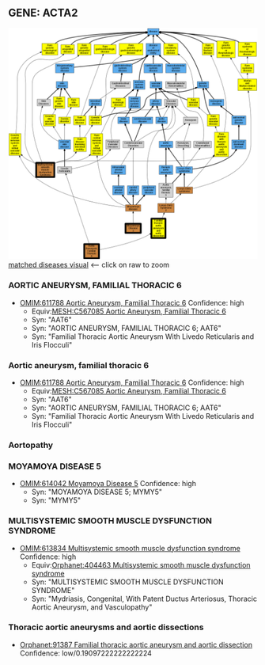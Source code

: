 
## GENE: ACTA2

![image](ACTA2.png)
[matched diseases visual](ACTA2.png)  <-- click on raw to zoom


### AORTIC ANEURYSM, FAMILIAL THORACIC 6
 * [OMIM:611788 Aortic Aneurysm, Familial Thoracic 6](http://beta.monarchinitiative.org/disease/OMIM:611788) Confidence: high
    * Equiv:[MESH:C567085 Aortic Aneurysm, Familial Thoracic 6](http://beta.monarchinitiative.org/disease/MESH:C567085)
    * Syn: "AAT6"
    * Syn: "AORTIC ANEURYSM, FAMILIAL THORACIC 6; AAT6"
    * Syn: "Familial Thoracic Aortic Aneurysm With Livedo Reticularis and Iris Flocculi"

### Aortic aneurysm, familial thoracic 6
 * [OMIM:611788 Aortic Aneurysm, Familial Thoracic 6](http://beta.monarchinitiative.org/disease/OMIM:611788) Confidence: high
    * Equiv:[MESH:C567085 Aortic Aneurysm, Familial Thoracic 6](http://beta.monarchinitiative.org/disease/MESH:C567085)
    * Syn: "AAT6"
    * Syn: "AORTIC ANEURYSM, FAMILIAL THORACIC 6; AAT6"
    * Syn: "Familial Thoracic Aortic Aneurysm With Livedo Reticularis and Iris Flocculi"

### Aortopathy

### MOYAMOYA DISEASE 5
 * [OMIM:614042 Moyamoya Disease 5](http://beta.monarchinitiative.org/disease/OMIM:614042) Confidence: high
    * Syn: "MOYAMOYA DISEASE 5; MYMY5"
    * Syn: "MYMY5"

### MULTISYSTEMIC SMOOTH MUSCLE DYSFUNCTION SYNDROME
 * [OMIM:613834 Multisystemic smooth muscle dysfunction syndrome](http://beta.monarchinitiative.org/disease/OMIM:613834) Confidence: high
    * Equiv:[Orphanet:404463 Multisystemic smooth muscle dysfunction syndrome](http://beta.monarchinitiative.org/disease/Orphanet:404463)
    * Syn: "MULTISYSTEMIC SMOOTH MUSCLE DYSFUNCTION SYNDROME"
    * Syn: "Mydriasis, Congenital, With Patent Ductus Arteriosus, Thoracic Aortic Aneurysm, and Vasculopathy"

### Thoracic aortic aneurysms and aortic dissections
 * [Orphanet:91387 Familial thoracic aortic aneurysm and aortic dissection](http://beta.monarchinitiative.org/disease/Orphanet:91387) Confidence: low/0.19097222222222224
